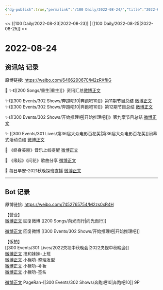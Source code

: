 ```yaml
---
{"dg-publish":true,"permalink":"/100 Daily/2022-08-24/","title":"2022-08-24","created":"2022-12-07T16:17:43.000+08:00","updated":"2023-04-11T12:53:23.333+08:00"}
---
```



<< [[100 Daily/2022-08-23\|2022-08-23]] | [[100 Daily/2022-08-25\|2022-08-25]] >>

# 2022-08-24

## 资讯站 记录

原博链接: https://weibo.com/6466290670/M2zRXfIiG

🌟 
✨《[[200 Songs/重生\|重生]]》资讯汇总[微博正文](https://m.weibo.cn/6466290670/4805966476873612)  

✨《[[300 Events/302 Shows/奔跑吧10\|奔跑吧10]]》第11期节目总结 [微博正文](https://m.weibo.cn/6466290670/4805952618105943)  
✨《[[300 Events/302 Shows/奔跑吧10\|奔跑吧10]]》第12期节目总结 [微博正文](https://m.weibo.cn/6466290670/4806038068398467)  

✨《[[300 Events/302 Shows/开始推理吧\|开始推理吧]]》第九案节目总结 [微博正文](https://m.weibo.cn/6466290670/4806025125036765)  

✨ [[300 Events/301 Lives/第36届大众电影百花奖\|第36届大众电影百花奖]]闭幕式活动总结 [微博正文](https://m.weibo.cn/6466290670/4806097184229509)

🌟 《终身美丽》音乐上线提醒 [微博正文](https://m.weibo.cn/6466290670/4806144868484665)

🌟 《缘起》《问花》歌曲分享 [微博正文](https://m.weibo.cn/6466290670/4806092107814042)

🌟 每日早安-2021秋晚探班直播 [微博正文](https://m.weibo.cn/6466290670/4805911946199201)

---
## Bot 记录

原博链接: https://weibo.com/7452765754/M2zs0xR4H

【营业】  
[微博正文](https://weibo.com/detail/4803395607596594) 回复微博 [[200 Songs/向光而行\|向光而行]]

[微博正文](https://weibo.com/detail/4799539318624976) 回复微博 [[300 Events/302 Shows/开始推理吧\|开始推理吧]]

【饭拍】  
[[300 Events/301 Lives/2022央视中秋晚会\|2022央视中秋晚会]]  
[微博正文](https://weibo.com/detail/4805740961988764) 搅和妹妹-上班  
[微博正文](https://weibo.com/detail/4805898986325669) 小𤠣叻-整理发型  
[微博正文](https://weibo.com/detail/4806000538813729) 小𤠣叻-补妆  
[微博正文](https://weibo.com/detail/4806100198626790) 小𤠣叻-签名

[微博正文](https://weibo.com/detail/4805921765592863) PageRan-[[300 Events/302 Shows/奔跑吧10\|奔跑吧10]] 9P
